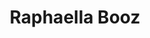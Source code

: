 ---
title: "Raphaella Booz"
url: /santa-cruz-de-la-sierra/raphaella-booz-calle-ballivian/
shop: Schuhe
---